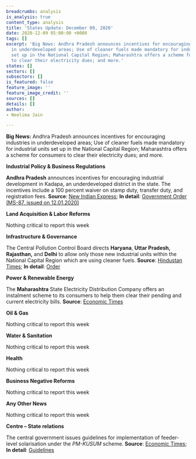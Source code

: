 ```yaml
---
breadcrumbs: analysis
is_analysis: true
content_type: analysis
title: 'States Update: December 09, 2020'
date: 2020-12-09 05:00:00 +0000
tags: []
excerpt: 'Big News: Andhra Pradesh announces incentives for encouraging industries
  in underdeveloped areas; Use of cleaner fuels made mandatory for industrial units
  set up in the National Capital Region; Maharashtra offers a scheme for consumers
  to clear their electricity dues; and more.'
states: []
sectors: []
subsectors: []
is_featured: false
feature_image: ''
feature_image_credit: ''
sources: []
details: []
author:
- Neelima Jain

---
```

**Big News:** Andhra Pradesh announces incentives for encouraging industries in underdeveloped areas; Use of cleaner fuels made mandatory for industrial units set up in the National Capital Region; Maharashtra offers a scheme for consumers to clear their electricity dues; and more.

**Industrial Policy & Business Regulations**

**Andhra Pradesh** announces incentives for encouraging industrial development in Kadapa, an underdeveloped district in the state. The incentives include a 100 percent waiver on stamp duty, transfer duty, and registration fees. **Source**: [New Indian Express](https://www.newindianexpress.com/states/andhra-pradesh/2020/dec/02/andhra-pradesh-government-announces-incentives-package-for-firms-in-kopparthy-industrial-hub-2230817.html); **In detail**: [Government Order](https://goir.ap.gov.in/) [(MS-87, issued on 12.01.2020)](https://goir.ap.gov.in/)

**Land Acquisition & Labor Reforms**

Nothing critical to report this week

**Infrastructure & Governance**

The Central Pollution Control Board directs **Haryana**, **Uttar Pradesh, Rajasthan,** and **Delhi** to allow only those new industrial units within the National Capital Region which are using cleaner fuels. **Source**: [Hindustan Times](https://www.hindustantimes.com/cities/use-of-cleaner-fuels-mandatory-for-new-industrial-units-in-haryana-s-ncr-districts/story-mbbgV9tqjUZ7gAILayr6pJ.html); **In detail**: [Order](https://cpcb.nic.in/openpdffile-direction.php?id=UHVibGljYXRpb25GaWxlLzM5MzRfMTYwNjkwMzEzMl9tZWRpYXBob3RvMzE5MzgucGRm)

**Power & Renewable Energy**

The **Maharashtra** State Electricity Distribution Company offers an instalment scheme to its consumers to help them clear their pending and current electricity bills. **Source**: [Economic Times](https://energy.economictimes.indiatimes.com/news/power/msedcl-floats-instalment-scheme-for-consumers-to-clear-power-dues/79566054)

**Oil & Gas**

Nothing critical to report this week

**Water & Sanitation**

Nothing critical to report this week

**Health**

Nothing critical to report this week

**Business Negative Reforms**

Nothing critical to report this week

**Any Other News**

Nothing critical to report this week

**Centre – State relations**

The central government issues guidelines for implementation of feeder-level solarisation under the _PM-KUSUM_ scheme. **Source**: [Economic Times](https://energy.economictimes.indiatimes.com/news/renewable/govt-issues-guidelines-for-implementing-feeder-level-solarisation-under-pm-kusum-scheme/79576236); **In detail**: [Guidelines](https://mnre.gov.in/img/documents/uploads/file_f-1607073371212.pdf)